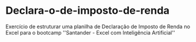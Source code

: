# Declara-o-de-imposto-de-renda
Exercício de estruturar uma planilha de Declaração de Imposto de Renda no Excel para o bootcamp ''Santander - Excel com Inteligência Artificial''
